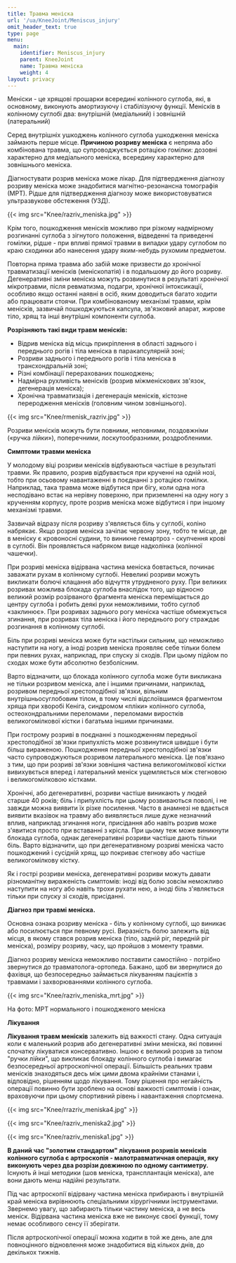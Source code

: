 ```yaml
---
title: Травма меніска
url: '/ua/KneeJoint/Meniscus_injury'
omit_header_text: true
type: page
menu:
  main:
    identifier: Meniscus_injury
    parent: KneeJoint
    name: Травма меніска
    weight: 4
layout: privacy
---
```


Меніски - це хрящові прошарки всередині колінного суглоба, які, в основному, виконують амортизуючу і стабілізуючу функції. Менісків в колінному суглобі два: внутрішній (медіальний) і зовнішній (латеральний)

Серед внутрішніх ушкоджень колінного суглоба ушкодження меніска займають перше місце. **Причиною розриву меніска** є непряма або комбінована травма, що супроводжується ротацією гомілки: дозовні характерно для медіального меніска, всередину характерно для зовнішнього меніска.

Діагностувати розрив меніска може лікар. Для підтвердження діагнозу розриву меніска може знадобитися магнітно-резонансна томографія (МРТ). Рідше для підтвердження діагнозу може використовуватися ультразвукове обстеження (УЗД).

{{< img src="Knee/razriv_meniska.jpg" >}}

Крім того, пошкодження менісків можливо при різкому надмірному розгинанні суглоба з зігнутого положення, відведенні та приведенні гомілки, рідше - при впливі прямої травми в випадки удару суглобом по краю сходинки або нанесення удару яким-небудь рухомим предметом.

Повторна пряма травма або забій може призвести до хронічної травматизації менісків (меніскопатія) і в подальшому до його розриву. Дегенеративні зміни меніска можуть розвинутися в результаті хронічної мікротравми, після ревматизма, подагри, хронічної інтоксикації, особливо якщо останні наявні в осіб, яким доводиться багато ходити або працювати стоячи. При комбінованому механізмі травми, крім менісків, зазвичай пошкоджуються капсула, зв'язковий апарат, жирове тіло, хрящ та інші внутрішні компоненти суглоба.

**Розрізняють такі види травм менісків:**
- Відрив меніска від місць прикріплення в області заднього і переднього рогів і тіла меніска в паракапсулярній зоні;
- Розриви заднього і переднього рогів і тіла меніска в трансхондральній зоні;
- Різні комбінації перерахованих пошкоджень;
- Надмірна рухливість менісків (розрив міжменіскових зв'язок, дегенерація меніска);
- Хронічна травматизація і дегенерація менісків, кістозне переродження менісків (головним чином зовнішнього).

{{< img src="Knee/rmenisk_razriv.jpg" >}}

Розриви менісків можуть бути повними, неповними, поздовжніми («ручка лійки»), поперечними, лоскутообразними, роздробленими.

**Симптоми травми меніска**

У молодому віці розриви менісків відбуваються частіше в результаті травми. Як правило, розрив відбувається при крученні на одній нозі, тобто при осьовому навантаженні в поєднанні з ротацією гомілки. Наприклад, така травма може відбутися при бігу, коли одна нога несподівано встає на нерівну поверхню, при приземленні на одну ногу з крученням корпусу, проте розрив меніска може відбутися і при іншому механізмі травми.

Зазвичай відразу після розриву з'являється біль у суглобі, коліно набрякає. Якщо розрив меніска зачіпає червону зону, тобто те місце, де в меніску є кровоносні судини, то виникне гемартроз - скупчення крові в суглобі. Він проявляється набряком вище надколінка (колінної чашечки).

При розриві меніска відірвана частина меніска бовтається, починає заважати рухам в колінному суглобі. Невеликі розриви можуть викликати болючі клацання або відчуття утрудненого руху. При великих розривах можлива блокада суглоба внаслідок того, що відносно великий розмір розірваного фрагмента меніска переміщається до центру суглоба і робить деякі рухи неможливими, тобто суглоб «заклинює». При розривах заднього рогу меніска частіше обмежується згинання, при розривах тіла меніска і його переднього рогу страждає розгинання в колінному суглобі.

Біль при розриві меніска може бути настільки сильним, що неможливо наступити на ногу, а іноді розрив меніска проявляє себе тільки болем при певних рухах, наприклад, при спуску зі сходів. При цьому підйом по сходах може бути абсолютно безболісним.

Варто відзначити, що блокада колінного суглоба може бути викликана не тільки розривом меніска, але і іншими причинами, наприклад, розривом передньої хрестоподібної зв'язки, вільним внутрішньосуглобовим тілом, в тому числі відслоївшимся фрагментом хряща при хворобі Кеніга, синдромом «пліки» колінного суглоба, остеохондральними переломами , переломами виростків великогомілкової кістки і багатьма іншими причинами.

При гострому розриві в поєднанні з пошкодженням передньої хрестоподібної зв'язки припухлість може розвинутися швидше і бути більш вираженою. Пошкодження передньої хрестоподібної зв'язки часто супроводжуються розривом латерального меніска. Це пов'язано з тим, що при розриві зв'язки зовнішня частина великогомілкової кістки вивихувється вперед і латеральний меніск ущемляється між стегновою і великогомілковою кістками.

Хронічні, або дегенеративні, розриви частіше виникають у людей старше 40 років; біль і припухлість при цьому розвиваються поволі, і не завжди можна виявити їх різке посилення. Часто в анамнезі не вдається виявити вказівок на травму або виявляється лише дуже незначний вплив, наприклад згинання ноги, присідання або навіть розрив може з'явитися просто при вставанні з крісла. При цьому теж може виникнути блокада суглоба, однак дегенеративні розриви частіше дають тільки біль. Варто відзначити, що при дегенеративному розриві меніска часто пошкоджений і сусідній хрящ, що покриває стегнову або частіше великогомілкову кістку.

Як і гострі розриви меніска, дегенеративні розриви можуть давати різноманітну вираженість симптомів: іноді від болю зовсім неможливо наступити на ногу або навіть трохи рухати нею, а іноді біль з'являється тільки при спуску зі сходів, присіданні.

**Діагноз при травмі меніска.**

Основна ознака розриву меніска - біль у колінному суглобі, що виникає або посилюється при певному русі. Виразність болю залежить від місця, в якому стався розрив меніска (тіло, задній ріг, передній ріг меніска), розміру розриву, часу, що пройшов з моменту травми.

Діагноз розриву меніска неможливо поставити самостійно - потрібно звернутися до травматолога-ортопеда. Бажано, щоб ви звернулися до фахівця, що безпосередньо займається лікуванням пацієнтів з травмами і захворюваннями колінного суглоба.

{{< img src="Knee/razriv_meniska_mrt.jpg" >}}

На фото: МРТ нормального і пошкодженого меніска

**Лікування**

**Лікування травм менісків** залежить від важкості стану. Одна ситуація коли є маленький розрив або дегенеративні зміни меніска, які повинні спочатку лікуватися консервативно. Іншою є великий розрив за типом "ручки лійки", що викликає блокаду колінного суглоба і вимагає безпосередньої артроскопічної операції. Більшість реальних травм менісків знаходяться десь між цими двома крайніми станами і, відповідно, рішенням щодо лікування. Тому рішення про негайність операції повинно бути зроблено на основі важкості симптомів і ознак, враховуючи при цьому спортивний рівень і навантаження спортсмена.

{{< img src="Knee/rrazriv_meniska4.jpg" >}}


{{< img src="Knee/razriv_meniska2.jpg" >}}


{{< img src="Knee/razriv_meniska1.jpg" >}}

**В даний час "золотим стандартом" лікування розривів менісків колінного суглоба є артроскопія - малотравматичная операція, яку виконують через два розрізи довжиною по одному сантиметру.** Існують й інші методики (шов меніска, трансплантація меніска), але вони дають менш надійні результати.

Під час артроскопії відірвану частина меніска прибирають і внутрішній край меніска вирівнюють спеціальними хірургічними інструментами. Звернемо увагу, що забирають тільки частину меніска, а не весь меніск. Відірвана частина меніска вже не виконує своєї функції, тому немає особливого сенсу її зберігати.

Після артроскопічної операції можна ходити в той же день, але для повноцінного відновлення може знадобитися від кількох днів, до декількох тижнів.

